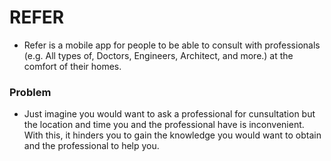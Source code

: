 # REFER 

- Refer is a mobile app for people to be able to consult with professionals (e.g. All types of, Doctors, Engineers, Architect, and more.) at the comfort of their homes.

### Problem
- Just imagine you would want to ask a professional for cunsultation but the location and time you and the professional have is inconvenient. With this, it hinders you to gain the knowledge you would want to obtain and the professional to help you.
